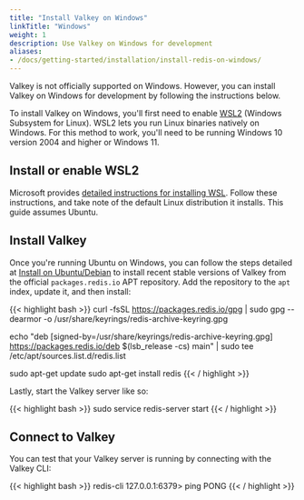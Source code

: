 ```yaml
---
title: "Install Valkey on Windows"
linkTitle: "Windows"
weight: 1
description: Use Valkey on Windows for development
aliases:
- /docs/getting-started/installation/install-redis-on-windows/
---
```


Valkey is not officially supported on Windows. However, you can install Valkey on Windows for development by following the instructions below.

To install Valkey on Windows, you'll first need to enable [WSL2](https://docs.microsoft.com/en-us/windows/wsl/install) (Windows Subsystem for Linux). WSL2 lets you run Linux binaries natively on Windows. For this method to work, you'll need to be running Windows 10 version 2004 and higher or Windows 11.

## Install or enable WSL2

Microsoft provides [detailed instructions for installing WSL](https://docs.microsoft.com/en-us/windows/wsl/install). Follow these instructions, and take note of the default Linux distribution it installs. This guide assumes Ubuntu.

## Install Valkey

Once you're running Ubuntu on Windows, you can follow the steps detailed at [Install on Ubuntu/Debian](/docs/install/install-redis/install-redis-on-linux#install-on-ubuntu-debian) to install recent stable versions of Valkey from the official `packages.redis.io` APT repository.
Add the repository to the <code>apt</code> index, update it, and then install:

{{< highlight bash  >}}
curl -fsSL https://packages.redis.io/gpg | sudo gpg --dearmor -o /usr/share/keyrings/redis-archive-keyring.gpg

echo "deb [signed-by=/usr/share/keyrings/redis-archive-keyring.gpg] https://packages.redis.io/deb $(lsb_release -cs) main" | sudo tee /etc/apt/sources.list.d/redis.list

sudo apt-get update
sudo apt-get install redis
{{< / highlight  >}}

Lastly, start the Valkey server like so:

{{< highlight bash  >}}
sudo service redis-server start
{{< / highlight  >}}

## Connect to Valkey

You can test that your Valkey server is running by connecting with the Valkey CLI:

{{< highlight bash  >}}
redis-cli 
127.0.0.1:6379> ping
PONG
{{< / highlight >}}
